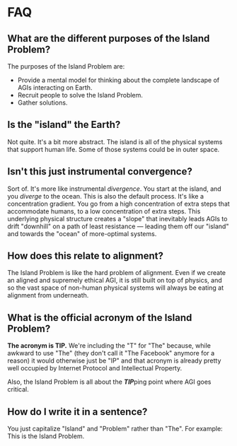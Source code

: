 # FAQ


## What are the different purposes of the Island Problem?

The purposes of the Island Problem are:

- Provide a mental model for thinking about the complete landscape of AGIs interacting on Earth.
- Recruit people to solve the Island Problem.
- Gather solutions.

## Is the "island" the Earth?

Not quite. It's a bit more abstract. The island is all of the physical systems that support human life. Some of those systems could be in outer space.


## Isn't this just instrumental convergence?

Sort of. It's more like instrumental *divergence*. You start at the island, and you *diverge* to the ocean. This is also the default process. It's like a concentration gradient. You go from a high concentration of extra steps that accommodate humans, to a low concentration of extra steps. This underlying physical structure creates a "slope" that inevitably leads AGIs to drift "downhill" on a path of least resistance — leading them off our "island" and towards the "ocean" of more-optimal systems.


## How does this relate to alignment?

The Island Problem is like the hard problem of alignment. Even if we create an aligned and supremely ethical AGI, it is still built on top of physics, and so the vast space of non-human physical systems will always be eating at alignment from underneath.


## What is the official acronym of the Island Problem?

**The acronym is TIP.** We're including the "T" for "The" because, while awkward to use "The" (they don't call it "The Facebook" anymore for a reason) it would otherwise just be "IP" and that acronym is already pretty well occupied by Internet Protocol and Intellectual Property.

Also, the Island Problem is all about the ***TIP***ping point where AGI goes critical.


## How do I write it in a sentence?

You just capitalize "Island" and "Problem" rather than "The". For example: This is the Island Problem.


